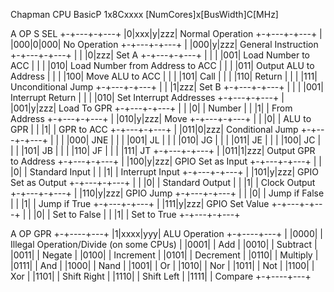 Chapman CPU	BasicP 1x8Cxxxx
		[NumCores]x[BusWidth]C[MHz]

 A OP  S SEL
+-+---+-+---+
|0|xxx|y|zzz|	Normal Operation
+-+---+-+---+
| |000|0|000|	No Operation
+-+---+-+---+
| |000|y|zzz|	General Instruction
+-+---+-+---+
| |   |0|zzz|	Set A
+-+---+-+---+
| |   | |001|	Load Number to ACC
| |   | |010|	Load Number from Address to ACC
| |   | |011|	Output ALU to Address
| |   | |100|	Move ALU to ACC
| |   | |101|	Call
| |   | |110|	Return
| |   | |111|	Unconditional Jump
+-+---+-+---+
| |   |1|zzz|	Set B
+-+---+-+---+
| |   | |001|	Interrupt Return
| |   | |010|	Set Interrupt Addresses
+-+---+-+---+
| |001|y|zzz|	Load To GPR
+-+---+-+---+
| |   |0|   |	Number
| |   |1|   |	From Address
+-+---+-+---+
| |010|y|zzz|	Move
+-+---+-+---+
| |   |0|   |	ALU to GPR
| |   |1|   |	GPR to ACC
+-+---+-+---+
| |011|0|zzz|	Conditional Jump
+-+---+-+---+
| |   | |000|	JNE
| |   | |001|	JL
| |   | |010|	JG
| |   | |011|	JE
| |   | |100|	JC
| |   | |101|	JB
| |   | |110|	JF
| |   | |111|	JT
+-+---+-+---+
| |011|1|zzz|	Output GPR to Address
+-+---+-+---+
| |100|y|zzz|	GPIO Set as Input
+-+---+-+---+
| |   |0|   |	Standard Input
| |   |1|   |	Interrupt Input
+-+---+-+---+
| |101|y|zzz|	GPIO Set as Output
+-+---+-+---+
| |   |0|   |	Standard Output
| |   |1|   |	Clock Output
+-+---+-+---+
| |110|y|zzz|	GPIO Jump
+-+---+-+---+
| |   |0|   |	Jump if False
| |   |1|   |	Jump if True
+-+---+-+---+
| |111|y|zzz|	GPIO Set Value
+-+---+-+---+
| |   |0|   |	Set to False
| |   |1|   |	Set to True
+-+---+-+---+

 A  OP  GPR
+-+----+---+
|1|xxxx|yyy|	ALU Operation
+-+----+---+
| |0000|   |	Illegal Operation/Divide (on some CPUs)
| |0001|   |	Add
| |0010|   |	Subtract
| |0011|   |	Negate
| |0100|   |	Increment
| |0101|   |	Decrement
| |0110|   |	Multiply
| |0111|   |	And
| |1000|   |	Nand
| |1001|   |	Or
| |1010|   |	Nor
| |1011|   |	Not
| |1100|   |	Xor
| |1101|   |	Shift Right
| |1110|   |	Shift Left
| |1111|   |	Compare
+-+----+---+
